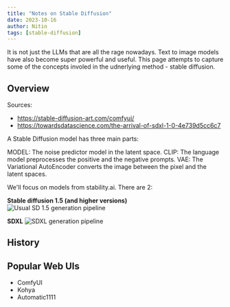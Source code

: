 ```yaml
---
title: "Notes on Stable Diffusion"
date: 2023-10-16
author: Nitin
tags: [stable-diffusion]
---
```


It is not just the LLMs that are all the rage nowadays. Text to image models have also become super powerful and useful. This page attempts to capture some of the concepts involed in the udnerlying method - stable diffusion.


## Overview
Sources:
* https://stable-diffusion-art.com/comfyui/
* https://towardsdatascience.com/the-arrival-of-sdxl-1-0-4e739d5cc6c7

A Stable Diffusion model has three main parts:

MODEL: The noise predictor model in the latent space.
CLIP: The language model preprocesses the positive and the negative prompts.
VAE: The Variational AutoEncoder converts the image between the pixel and the latent spaces.

We'll focus on models from stability.ai. There are 2:

**Stable diffusion 1.5 (and higher versions)**
![](/img/SD1_5.webp "Usual SD 1.5 generation pipeline")

**SDXL**
![](/img/SDXL.webp "SDXL generation pipeline")

## History

## Popular Web UIs
* ComfyUI
* Kohya
* Automatic1111



